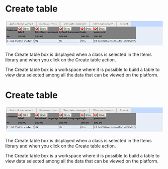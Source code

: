 <!--
author:
    - 'Jérôme Bogaerts'
created_at: '2012-04-12 18:14:42'
updated_at: '2013-03-13 13:55:11'
tags:
    - 'Manage Test Takers'
-->

Create table
============

![](../resources/testtakers-createtable.png)

The Create table box is displayed when a class is selected in the Items library and when you click on the Create table action.

The Create table box is a workspace where it is possible to build a table to view data selected among all the data that can be viewed on the platform.

Create table
============

![](../resources/testtakers-createtable.png)

The Create table box is displayed when a class is selected in the Items library and when you click on the Create table action.

The Create table box is a workspace where it is possible to build a table to view data selected among all the data that can be viewed on the platform.


